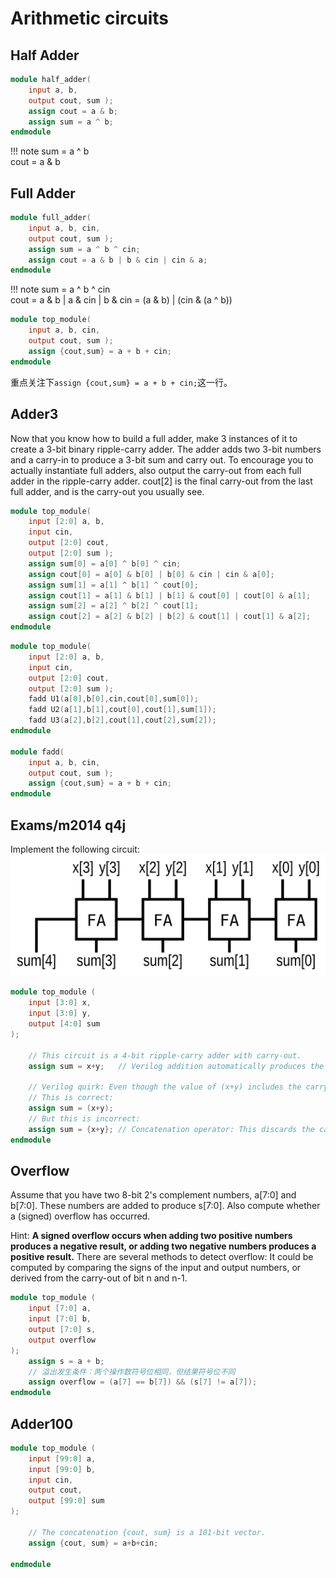 # Arithmetic circuits

## Half Adder
```verilog
module half_adder( 
    input a, b,
    output cout, sum );
	assign cout = a & b;
    assign sum = a ^ b;
endmodule
```
!!! note
    sum = a ^ b       
    cout = a & b

## Full Adder
```verilog
module full_adder( 
    input a, b, cin,
    output cout, sum );
	assign sum = a ^ b ^ cin;
    assign cout = a & b | b & cin | cin & a;
endmodule
```
!!! note
    sum = a ^ b ^ cin       
    cout = a & b | a & cin | b & cin = (a & b) | (cin & (a ^ b))

```verilog
module top_module( 
    input a, b, cin,
    output cout, sum );
	assign {cout,sum} = a + b + cin;
endmodule
```
重点关注下`assign {cout,sum} = a + b + cin;`这一行。

## Adder3
Now that you know how to build a full adder, make 3 instances of it to create a 3-bit binary ripple-carry adder. The adder adds two 3-bit numbers and a carry-in to produce a 3-bit sum and carry out. To encourage you to actually instantiate full adders, also output the carry-out from each full adder in the ripple-carry adder. cout[2] is the final carry-out from the last full adder, and is the carry-out you usually see.
```verilog
module top_module( 
    input [2:0] a, b,
    input cin,
    output [2:0] cout,
    output [2:0] sum );
    assign sum[0] = a[0] ^ b[0] ^ cin;
    assign cout[0] = a[0] & b[0] | b[0] & cin | cin & a[0];
    assign sum[1] = a[1] ^ b[1] ^ cout[0];
    assign cout[1] = a[1] & b[1] | b[1] & cout[0] | cout[0] & a[1];
    assign sum[2] = a[2] ^ b[2] ^ cout[1];
    assign cout[2] = a[2] & b[2] | b[2] & cout[1] | cout[1] & a[2];
endmodule
```
```verilog
module top_module( 
    input [2:0] a, b,
    input cin,
    output [2:0] cout,
    output [2:0] sum );
    fadd U1(a[0],b[0],cin,cout[0],sum[0]);
    fadd U2(a[1],b[1],cout[0],cout[1],sum[1]);
    fadd U3(a[2],b[2],cout[1],cout[2],sum[2]);
endmodule
 
module fadd( 
    input a, b, cin,
    output cout, sum );
    assign {cout,sum} = a + b + cin;
endmodule
```

## Exams/m2014 q4j
Implement the following circuit:
![alt text](image.png)
```verilog
module top_module (
	input [3:0] x,
	input [3:0] y,
	output [4:0] sum
);

	// This circuit is a 4-bit ripple-carry adder with carry-out.
	assign sum = x+y;	// Verilog addition automatically produces the carry-out bit.

	// Verilog quirk: Even though the value of (x+y) includes the carry-out, (x+y) is still considered to be a 4-bit number (The max width of the two operands).
	// This is correct:
	assign sum = (x+y);
	// But this is incorrect:
	assign sum = {x+y};	// Concatenation operator: This discards the carry-out!
endmodule
```

## Overflow
Assume that you have two 8-bit 2's complement numbers, a[7:0] and b[7:0]. These numbers are added to produce s[7:0]. Also compute whether a (signed) overflow has occurred.

Hint:
**A signed overflow occurs when adding two positive numbers produces a negative result, or adding two negative numbers produces a positive result.** There are several methods to detect overflow: It could be computed by comparing the signs of the input and output numbers, or derived from the carry-out of bit n and n-1.

```verilog
module top_module (
    input [7:0] a,
    input [7:0] b,
    output [7:0] s,
    output overflow
); 
    assign s = a + b;
    // 溢出发生条件：两个操作数符号位相同，但结果符号位不同
    assign overflow = (a[7] == b[7]) && (s[7] != a[7]);
endmodule
```

## Adder100
```verilog
module top_module (
	input [99:0] a,
	input [99:0] b,
	input cin,
	output cout,
	output [99:0] sum
);

	// The concatenation {cout, sum} is a 101-bit vector.
	assign {cout, sum} = a+b+cin;

endmodule
```